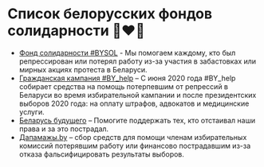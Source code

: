 # Список белорусских фондов солидарности 🤍❤️🤍

- [Фонд солидарности #BYSOL](https://www.belaruswith.me) - Мы помогаем каждому, кто был репрессирован или потерял работу из-за участия в забастовках или мирных акциях протеста в Беларуси. 
- [Гражданская кампания #BY_help](https://www.belarus97.pro) – С июня 2020 года #BY_help собирает средства на помощь потерпевшим от репрессий в Беларуси во время избирательной кампании и после президентских выборов 2020 года: на оплату штрафов, адвокатов и медицинские услуги.
- [Беларусь будущего](https://belarus-future.org/) – Помогите поддержать тех, кто отстаивал наши права и за это пострадал.
- [Дапамажы.by](http://dapamazhy.by) – сбор средств для помощи членам избирательных комиссий потерявшим работу или финансово пострадавшим из-за отказа фальсифицировать результаты выборов.
